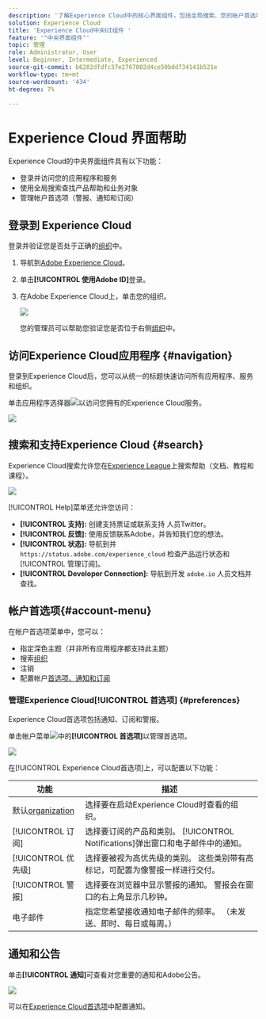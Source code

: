 ```yaml
---
description: '了解Experience Cloud中的核心界面组件，包括全局搜索、您的帐户首选项、如何导航界面并获取帮助。 '
solution: Experience Cloud
title: 'Experience Cloud中央UI组件 '
feature: '"中央界面组件"'
topic: 管理
role: Administrator, User
level: Beginner, Intermediate, Experienced
source-git-commit: b6282dfdfc37e2767802d4ce50bdd734141b521e
workflow-type: tm+mt
source-wordcount: '434'
ht-degree: 7%

---
```


# Experience Cloud 界面帮助

Experience Cloud的中央界面组件具有以下功能：

* 登录并访问您的应用程序和服务
* 使用全局搜索查找产品帮助和业务对象
* 管理帐户首选项（警报、通知和订阅）

## 登录到 Experience Cloud

登录并验证您是否处于正确的[组织](organizations.md)中。

1. 导航到[Adobe Experience Cloud](https://experience.adobe.com)。
1. 单击&#x200B;**[!UICONTROL 使用Adobe ID]**&#x200B;登录。
1. 在Adobe Experience Cloud上，单击您的组织。

   ![](assets/organizations-menu.png)

   您的管理员可以帮助您验证您是否位于右侧[组织](organizations.md)中。

## 访问Experience Cloud应用程序 {#navigation}

登录到Experience Cloud后，您可以从统一的标题快速访问所有应用程序、服务和组织。

单击应用程序选择器![](assets/menu-icon.png)以访问您拥有的Experience Cloud服务。

![](assets/platform-core-services.png)

## 搜索和支持Experience Cloud {#search}

Experience Cloud搜索允许您在[Experience League](https://experienceleague.adobe.com/?lang=zh-Hans#home)上搜索帮助（文档、教程和课程）。

![](assets/search-menu.png)

[!UICONTROL Help]菜单还允许您访问：

* **[!UICONTROL 支持]:** 创建支持票证或联系支持  人员Twitter。
* **[!UICONTROL 反馈]:** 使用反馈联系Adobe，并告知我们您的想法。
* **[!UICONTROL 状态]:** 导航到并 `https://status.adobe.com/experience_cloud` 检查产品运行状态和 [!UICONTROL 管理订阅]。
* **[!UICONTROL Developer Connection]:** 导航到开发 `adobe.io` 人员文档并查找。

## 帐户首选项{#account-menu}

在帐户首选项菜单中，您可以：

* 指定深色主题（并非所有应用程序都支持此主题）
* 搜索[组织](organizations.md)
* 注销
* 配置帐户[首选项、通知和订阅](#preferences)

### 管理Experience Cloud[!UICONTROL 首选项] {#preferences}

Experience Cloud首选项包括通知、订阅和警报。

单击帐户菜单![](assets/preferences-icon-sm.png)中的&#x200B;**[!UICONTROL 首选项]**&#x200B;以管理首选项。

![](assets/preferences-page.png)

在[!UICONTROL Experience Cloud首选项]上，可以配置以下功能：

| 功能 | 描述 |
|--- |--- |
| 默认[organization](organizations.md) | 选择要在启动Experience Cloud时查看的组织。 |
| [!UICONTROL 订阅] | 选择要订阅的产品和类别。 [!UICONTROL Notifications]弹出窗口和电子邮件中的通知。 |
| [!UICONTROL 优先级] | 选择要被视为高优先级的类别。 这些类别带有高标记，可配置为像警报一样进行交付。 |
| [!UICONTROL 警报] | 选择要在浏览器中显示警报的通知。 警报会在窗口的右上角显示几秒钟。 |
| 电子邮件 | 指定您希望接收通知电子邮件的频率。 （未发送、即时、每日或每周。） |

## 通知和公告

单击&#x200B;**[!UICONTROL 通知]**&#x200B;可查看对您重要的通知和Adobe公告。

![](assets/notifications-menu-small.png)

可以在[Experience Cloud首选项](#preferences)中配置通知。
